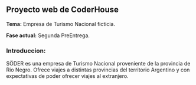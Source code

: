 ## Proyecto web de CoderHouse

**Tema:** Empresa de Turismo Nacional ficticia.

**Fase actual:** Segunda PreEntrega.



### Introduccion:

SÖDER es una empresa de Turismo Nacional proveniente de la provincia de Rio Negro.
Ofrece viajes a distintas provincias del territorio Argentino y con expectativas de poder ofrecer viajes al extranjero. 

